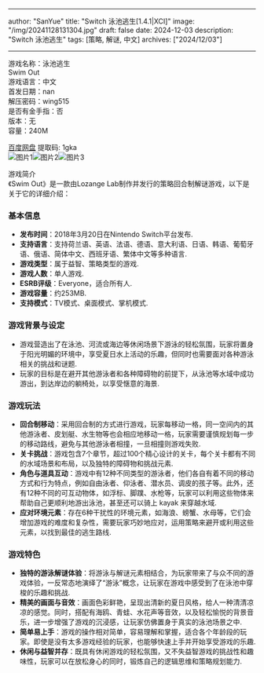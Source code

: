 
---
author: "SanYue"
title: "Switch 泳池逃生[1.4.1|XCI]"
image: "/img/20241128131304.jpg"
draft: false
date: 2024-12-03
description: "Switch 泳池逃生"
tags: [策略, 解谜, 中文]
archives: ["2024/12/03"]

---

游戏名称：泳池逃生   
Swim Out    
游戏语言：中文  
首发日期：nan  
解压密码：wing515  
是否有金手指：否  
版本：无   
容量：240M

[百度网盘](https://pan.baidu.com/s/1RW9zSBfOcsx6lfvgcRG_CA) 提取码: 1gka  
![图片1](/img/5f493f.jpg)![图片2](/img/3bb8ca.jpg)![图片3](/img/6aa8c0.jpg)  

游戏简介  
《Swim Out》是一款由Lozange Lab制作并发行的策略回合制解谜游戏，以下是关于它的详细介绍：

### 基本信息
- **发布时间**：2018年3月20日在Nintendo Switch平台发布.
- **支持语言**：支持荷兰语、英语、法语、德语、意大利语、日语、韩语、葡萄牙语、俄语、简体中文、西班牙语、繁体中文等多种语言.
- **游戏类型**：属于益智、策略类型的游戏.
- **游戏人数**：单人游戏.
- **ESRB评级**：Everyone，适合所有人.
- **游戏容量**：约253MB.
- **支持模式**：TV模式、桌面模式、掌机模式.

### 游戏背景与设定
- 游戏营造出了在泳池、河流或海边等休闲场景下游泳的轻松氛围，玩家将置身于阳光明媚的环境中，享受夏日水上活动的乐趣，但同时也需要面对各种游泳相关的挑战和谜题.
- 玩家的目标是在避开其他游泳者和各种障碍物的前提下，从泳池等水域中成功游出，到达岸边的躺椅处，以享受惬意的海景.

### 游戏玩法
- **回合制移动**：采用回合制的方式进行游戏，玩家每移动一格，同一空间内的其他游泳者、皮划艇、水生物等也会相应地移动一格，玩家需要谨慎规划每一步的移动路线，避免与其他游泳者相撞，一旦相撞则游戏失败.
- **关卡挑战**：游戏包含7个章节，超过100个精心设计的关卡，每个关卡都有不同的水域场景和布局，以及独特的障碍物和挑战元素.
- **角色与道具互动**：游戏中有12种不同类型的游泳者，他们各自有着不同的移动方式和行为特点，例如自由泳者、仰泳者、潜水员、调皮的孩子等。此外，还有12种不同的可互动物体，如浮标、脚蹼、水枪等，玩家可以利用这些物体来帮助自己更顺利地游出泳池，甚至还可以骑上 kayak 来穿越水域.
- **应对环境元素**：存在6种干扰性的环境元素，如海浪、螃蟹、水母等，它们会增加游戏的难度和复杂性，需要玩家巧妙地应对，运用策略来避开或利用这些元素，以找到最佳的逃生路线.

### 游戏特色
- **独特的游泳解谜体验**：将游泳与解谜元素相结合，为玩家带来了与众不同的游戏体验，一反常态地演绎了“游泳”概念，让玩家在游戏中感受到了在泳池中穿梭的乐趣和挑战.
- **精美的画面与音效**：画面色彩鲜艳，呈现出清新的夏日风格，给人一种清清凉凉的感觉。同时，搭配有海鸥、青蛙、水花声等音效，以及轻松愉悦的背景音乐，进一步增强了游戏的沉浸感，让玩家仿佛置身于真实的泳池场景之中.
- **简单易上手**：游戏的操作相对简单，容易理解和掌握，适合各个年龄段的玩家。即使是没有太多游戏经验的玩家，也能够快速上手并开始享受游戏的乐趣.
- **休闲与益智并存**：既具有休闲游戏的轻松氛围，又不失益智游戏的挑战性和趣味性，玩家可以在放松身心的同时，锻炼自己的逻辑思维和策略规划能力.
